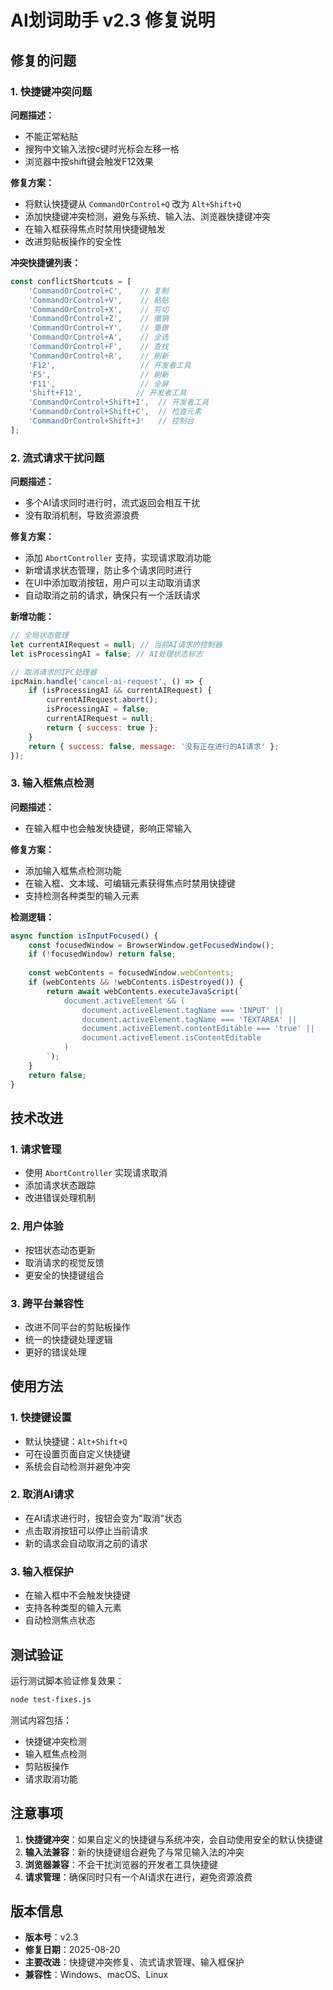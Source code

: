 # AI划词助手 v2.3 修复说明

## 修复的问题

### 1. 快捷键冲突问题

**问题描述：**
- 不能正常粘贴
- 搜狗中文输入法按c键时光标会左移一格
- 浏览器中按shift键会触发F12效果

**修复方案：**
- 将默认快捷键从 `CommandOrControl+Q` 改为 `Alt+Shift+Q`
- 添加快捷键冲突检测，避免与系统、输入法、浏览器快捷键冲突
- 在输入框获得焦点时禁用快捷键触发
- 改进剪贴板操作的安全性

**冲突快捷键列表：**
```javascript
const conflictShortcuts = [
    'CommandOrControl+C',    // 复制
    'CommandOrControl+V',    // 粘贴
    'CommandOrControl+X',    // 剪切
    'CommandOrControl+Z',    // 撤销
    'CommandOrControl+Y',    // 重做
    'CommandOrControl+A',    // 全选
    'CommandOrControl+F',    // 查找
    'CommandOrControl+R',    // 刷新
    'F12',                   // 开发者工具
    'F5',                    // 刷新
    'F11',                   // 全屏
    'Shift+F12',            // 开发者工具
    'CommandOrControl+Shift+I',  // 开发者工具
    'CommandOrControl+Shift+C',  // 检查元素
    'CommandOrControl+Shift+J'   // 控制台
];
```

### 2. 流式请求干扰问题

**问题描述：**
- 多个AI请求同时进行时，流式返回会相互干扰
- 没有取消机制，导致资源浪费

**修复方案：**
- 添加 `AbortController` 支持，实现请求取消功能
- 新增请求状态管理，防止多个请求同时进行
- 在UI中添加取消按钮，用户可以主动取消请求
- 自动取消之前的请求，确保只有一个活跃请求

**新增功能：**
```javascript
// 全局状态管理
let currentAIRequest = null; // 当前AI请求的控制器
let isProcessingAI = false; // AI处理状态标志

// 取消请求的IPC处理器
ipcMain.handle('cancel-ai-request', () => {
    if (isProcessingAI && currentAIRequest) {
        currentAIRequest.abort();
        isProcessingAI = false;
        currentAIRequest = null;
        return { success: true };
    }
    return { success: false, message: '没有正在进行的AI请求' };
});
```

### 3. 输入框焦点检测

**问题描述：**
- 在输入框中也会触发快捷键，影响正常输入

**修复方案：**
- 添加输入框焦点检测功能
- 在输入框、文本域、可编辑元素获得焦点时禁用快捷键
- 支持检测各种类型的输入元素

**检测逻辑：**
```javascript
async function isInputFocused() {
    const focusedWindow = BrowserWindow.getFocusedWindow();
    if (!focusedWindow) return false;
    
    const webContents = focusedWindow.webContents;
    if (webContents && !webContents.isDestroyed()) {
        return await webContents.executeJavaScript(`
            document.activeElement && (
                document.activeElement.tagName === 'INPUT' ||
                document.activeElement.tagName === 'TEXTAREA' ||
                document.activeElement.contentEditable === 'true' ||
                document.activeElement.isContentEditable
            )
        `);
    }
    return false;
}
```

## 技术改进

### 1. 请求管理
- 使用 `AbortController` 实现请求取消
- 添加请求状态跟踪
- 改进错误处理机制

### 2. 用户体验
- 按钮状态动态更新
- 取消请求的视觉反馈
- 更安全的快捷键组合

### 3. 跨平台兼容性
- 改进不同平台的剪贴板操作
- 统一的快捷键处理逻辑
- 更好的错误处理

## 使用方法

### 1. 快捷键设置
- 默认快捷键：`Alt+Shift+Q`
- 可在设置页面自定义快捷键
- 系统会自动检测并避免冲突

### 2. 取消AI请求
- 在AI请求进行时，按钮会变为"取消"状态
- 点击取消按钮可以停止当前请求
- 新的请求会自动取消之前的请求

### 3. 输入框保护
- 在输入框中不会触发快捷键
- 支持各种类型的输入元素
- 自动检测焦点状态

## 测试验证

运行测试脚本验证修复效果：
```bash
node test-fixes.js
```

测试内容包括：
- 快捷键冲突检测
- 输入框焦点检测
- 剪贴板操作
- 请求取消功能

## 注意事项

1. **快捷键冲突**：如果自定义的快捷键与系统冲突，会自动使用安全的默认快捷键
2. **输入法兼容**：新的快捷键组合避免了与常见输入法的冲突
3. **浏览器兼容**：不会干扰浏览器的开发者工具快捷键
4. **请求管理**：确保同时只有一个AI请求在进行，避免资源浪费

## 版本信息

- **版本号**：v2.3
- **修复日期**：2025-08-20
- **主要改进**：快捷键冲突修复、流式请求管理、输入框保护
- **兼容性**：Windows、macOS、Linux